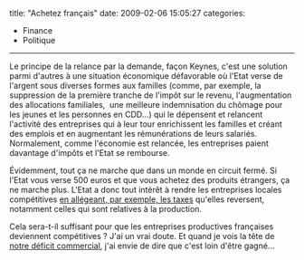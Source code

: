 title: "Achetez français"
date: 2009-02-06 15:05:27
categories:
  - Finance
  - Politique
---

Le principe de la relance par la demande, façon Keynes, c'est une solution parmi d'autres à une situation économique défavorable où l'Etat verse de l'argent sous diverses formes aux familles (comme, par exemple, la suppression de la première tranche de l'impôt sur le revenu, l'augmentation des allocations familiales,  une meilleure indemnisation du chômage pour les jeunes et les personnes en CDD&#8230;) qui le dépensent et relancent l'activité des entreprises qui à leur tour enrichissent les familles et créant des emplois et en augmentant les rémunérations de leurs salariés. Normalement, comme l'économie est relancée, les entreprises paient davantage d'impôts et l'Etat se rembourse.

Évidemment, tout ça ne marche que dans un monde en circuit fermé. Si l'Etat vous verse 500 euros et que vous achetez des produits étrangers, ça ne marche plus. L'Etat a donc tout intérêt à rendre les entreprises locales compétitives [en allégeant, par exemple, les taxes](//www.lemonde.fr/politique/article/2009/02/06/la-suppression-de-la-taxe-professionnelle-un-sujet-tres-sensible_1151598_823448.html) qu'elles reversent, notamment celles qui sont relatives à la production.

Cela sera-t-il suffisant pour que les entreprises productives françaises deviennent compétitives&nbsp;? J'ai un vrai doute. Et quand je vois la tête de [notre déficit commercial](//www.lesechos.fr/06/02/2009/lesechos.fr/300327851_reactions-d-economistes-au-deficit-commercial-francais-en-2008.htm), j'ai envie de dire que c'est loin d'être gagné&#8230;